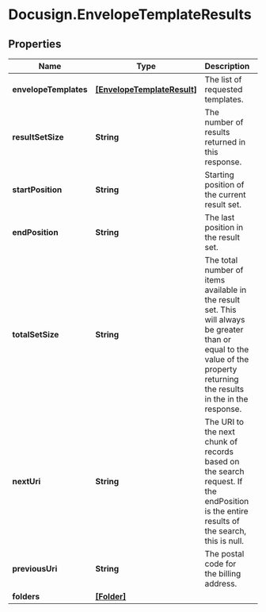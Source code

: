# Docusign.EnvelopeTemplateResults

## Properties
Name | Type | Description | Notes
------------ | ------------- | ------------- | -------------
**envelopeTemplates** | [**[EnvelopeTemplateResult]**](EnvelopeTemplateResult.md) | The list of requested templates. | [optional] 
**resultSetSize** | **String** | The number of results returned in this response.  | [optional] 
**startPosition** | **String** | Starting position of the current result set. | [optional] 
**endPosition** | **String** | The last position in the result set.  | [optional] 
**totalSetSize** | **String** | The total number of items available in the result set. This will always be greater than or equal to the value of the property returning the results in the in the response. | [optional] 
**nextUri** | **String** | The URI to the next chunk of records based on the search request. If the endPosition is the entire results of the search, this is null.  | [optional] 
**previousUri** | **String** | The postal code for the billing address. | [optional] 
**folders** | [**[Folder]**](Folder.md) |  | [optional] 


